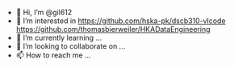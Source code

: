- 👋 Hi, I’m @gil612
- 👀 I’m interested in
https://github.com/hska-pk/dscb310-vlcode
https://github.com/thomasbierweiler/HKADataEngineering
- 🌱 I’m currently learning ...
- 💞️ I’m looking to collaborate on ...
- 📫 How to reach me ...

<!---
gil612/gil612 is a ✨ special ✨ repository because its `README.md` (this file) appears on your GitHub profile.
You can click the Preview link to take a look at your changes.
--->
